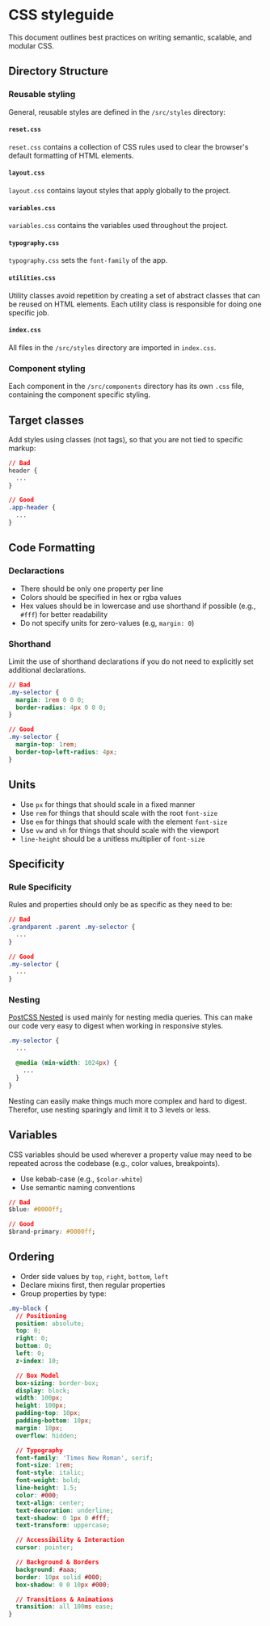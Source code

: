 # CSS styleguide

This document outlines best practices on writing semantic, scalable, and modular CSS.

## Directory Structure

### Reusable styling

General, reusable styles are defined in the `/src/styles` directory:

#### `reset.css`

`reset.css` contains a collection of CSS rules used to clear the browser's default formatting of HTML elements.

#### `layout.css`

`layout.css` contains layout styles that apply globally to the project.

#### `variables.css`

`variables.css` contains the variables used throughout the project.

#### `typography.css`

`typography.css` sets the `font-family` of the app.

#### `utilities.css`

Utility classes avoid repetition by creating a set of abstract classes that can be reused on HTML elements. Each utility class is responsible for doing one specific job.

#### `index.css`

All files in the `/src/styles` directory are imported in `index.css`.

### Component styling

Each component in the `/src/components` directory has its own `.css` file, containing the component specific styling.
 
## Target classes

Add styles using classes (not tags), so that you are not tied to specific markup:

```css
// Bad
header {
  ...
}

// Good
.app-header {
  ...
}
```

## Code Formatting

### Declaractions

* There should be only one property per line
* Colors should be specified in hex or rgba values
* Hex values should be in lowercase and use shorthand if possible (e.g., `#fff`) for better readability
* Do not specify units for zero-values (e.g, `margin: 0`)

### Shorthand

Limit the use of shorthand declarations if you do not need to explicitly set additional declarations.

```css
// Bad
.my-selector {
  margin: 1rem 0 0 0;
  border-radius: 4px 0 0 0;
}

// Good
.my-selector {
  margin-top: 1rem;
  border-top-left-radius: 4px;
}
```

## Units

* Use `px` for things that should scale in a fixed manner
* Use `rem` for things that should scale with the root `font-size`
* Use `em` for things that should scale with the element `font-size`
* Use `vw` and `vh` for things that should scale with the viewport
* `line-height` should be a unitless multiplier of `font-size`

## Specificity

### Rule Specificity

Rules and properties should only be as specific as they need to be:

```css
// Bad
.grandparent .parent .my-selector {
  ...
}

// Good
.my-selector {
  ...
}
```

### Nesting

[PostCSS Nested](https://www.npmjs.com/package/postcss-nested) is used mainly for nesting media queries. This can make our code very easy to digest when working in responsive styles.

```css
.my-selector {
  ...

  @media (min-width: 1024px) {
    ...
  }
}
```

Nesting can easily make things much more complex and hard to digest. Therefor, use nesting sparingly and limit it to 3 levels or less.

## Variables

CSS variables should be used wherever a property value may need to be repeated across the codebase (e.g., color values, breakpoints).

* Use kebab-case (e.g., `$color-white`)
* Use semantic naming conventions

```css
// Bad
$blue: #0000ff;

// Good
$brand-primary: #0000ff;
```

## Ordering

* Order side values by `top`, `right`, `bottom`, `left`
* Declare mixins first, then regular properties
* Group properties by type:

```css
.my-block {
  // Positioning
  position: absolute;
  top: 0;
  right: 0;
  bottom: 0;
  left: 0;
  z-index: 10;

  // Box Model
  box-sizing: border-box;
  display: block;
  width: 100px;
  height: 100px;
  padding-top: 10px;
  padding-bottom: 10px;
  margin: 10px;
  overflow: hidden;

  // Typography
  font-family: 'Times New Roman', serif;
  font-size: 1rem;
  font-style: italic;
  font-weight: bold;
  line-height: 1.5;
  color: #000;
  text-align: center;
  text-decoration: underline;
  text-shadow: 0 1px 0 #fff;
  text-transform: uppercase;

  // Accessibility & Interaction
  cursor: pointer;

  // Background & Borders
  background: #aaa;
  border: 10px solid #000;
  box-shadow: 0 0 10px #000;

  // Transitions & Animations
  transition: all 100ms ease;
}
```
